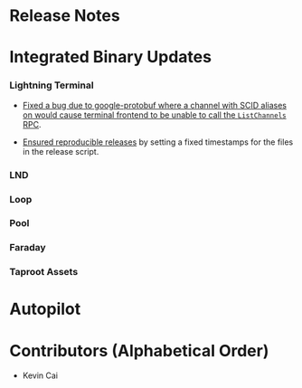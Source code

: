 # Release Notes

# Integrated Binary Updates

### Lightning Terminal

- [Fixed a bug due to google-protobuf where a channel with SCID aliases on would cause terminal frontend
  to be unable to call the `ListChannels` RPC](https://github.com/lightninglabs/lightning-terminal/pull/850).

- [Ensured reproducible
  releases](https://github.com/lightninglabs/lightning-terminal/pull/852) by
  setting a fixed timestamps for the files in the release script.

### LND

### Loop

### Pool

### Faraday

### Taproot Assets

# Autopilot

# Contributors (Alphabetical Order)

* Kevin Cai
